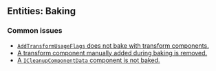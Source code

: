 ## Entities: Baking
### Common issues
- [`AddTransformUsageFlags` does not bake with transform components.](Baking/Static%20Entities.md)
- [A transform component manually added during baking is removed.](Baking/Transform%20Components.md)
- [A `ICleanupComponentData` component is not baked.](Baking/ICleanupComponentData.md)
